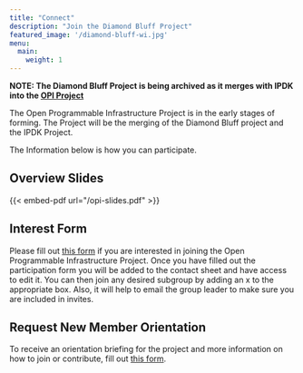 ```yaml
---
title: "Connect"
description: "Join the Diamond Bluff Project"
featured_image: '/diamond-bluff-wi.jpg'
menu:
  main:
    weight: 1
---
```


<b>NOTE: The Diamond Bluff Project is being archived as it merges with IPDK into the [OPI Project](https://opiproject.org)</b>

The Open Programmable Infrastructure Project is in the early stages of forming.
The Project will be the merging of the Diamond Bluff project and the IPDK
Project.

The Information below is how you can participate.

## Overview Slides

{{< embed-pdf url="/opi-slides.pdf" >}}

## Interest Form

Please fill out [this form](https://docs.google.com/forms/d/e/1FAIpQLSdYilTsg74EZCh2_5G6dPtNd0z3EQv4Pc63brUUpM1XMQkzMg/viewform?usp=sf_link)
if you are interested in joining the Open Programmable Infrastructure Project.
Once you have filled out the participation form you will be added to the
contact sheet and have access to edit it. You can then join any desired
subgroup by adding an x to the appropriate box. Also, it will help to email
the group leader to make sure you are included in invites.

## Request New Member Orientation

To receive an orientation briefing for the project and more information on how
to join or contribute, fill out [this form](https://forms.gle/25NbAw9UHtKnygQWA).
